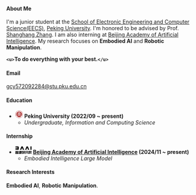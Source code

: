 #### About Me

I'm a junior student at the [School of Electronic Engineering and Computer Science(EECS)](https://eecs.pku.edu.cn/), [Peking University](https://english.pku.edu.cn/). I'm honored to be advised by Prof. [Shanghang Zhang](https://www.shanghangzhang.com/). I am also interning at [Beijing Academy of Artificial Intelligence](https://www.baai.ac.cn/). My research focuses on **Embodied AI** and  **Robotic Manipulation**.

**`<u>`To do everything with your best.`</u>`**

#### Email

gcy572092284@stu.pku.edu.cn

#### Education

* <img src="./PKU.png" alt="PKU" style="height: 20px" /> **Peking University (2022/09 ~ present)**
    * *Undergraduate, Information and Computing Science*




#### Internship

* <img src="./BAAI.png" alt="BAAI" style="height: 20px" /> **[Beijing Academy of Artificial Intelligence](https://www.baai.ac.cn/) (2024/11 ~ present)**
    * *Embodied Intelligence Large Model*

#### Research Interests

**Embodied AI**, **Robotic Manipulation**.
